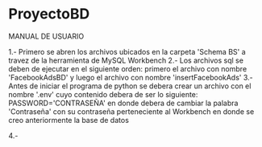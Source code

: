 # ProyectoBD
MANUAL DE USUARIO

1.- Primero se abren los archivos ubicados en la carpeta 'Schema BS' a travez de la herramienta de MySQL Workbench
2.- Los archivos sql se deben de ejecutar en el siguiente orden: primero el archivo con nombre 'FacebookAdsBD' y luego el archivo con nombre 'insertFacebookAds'
3.- Antes de iniciar el programa de python se debera crear un archivo con el nombre '.env' cuyo contenido debera de ser lo siguiente:
      PASSWORD='CONTRASEÑA'
    en donde debera de cambiar la palabra 'Contraseña' con su contraseña perteneciente al Workbench en donde se creo anteriormente la base de datos
    
4.-
